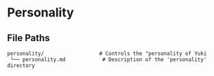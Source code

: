 # Personality

## File Paths

    personality/                  # Controls the "personality of Yuki
     └── personality.md            # Description of the 'personality' directory
